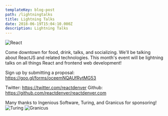 ```yaml
---
templateKey: blog-post
path: /lightningtalks
title: Lightning Talks
date: 2018-06-19T15:04:10.000Z
description: Lightning Talks
---
```

![React](hhttps://cdn.colorlib.com/wp/wp-content/uploads/sites/2/react-dev-tools-logo.jpg)

Come downtown for food, drink, talks, and socializing. We'll be talking about ReactJS and related technologies. This month's event will be lightning talks on all things React and frontend web development!

Sign up by submitting a proposal: https://goo.gl/forms/oceemNQAUfRytMG53

Twitter: https://twitter.com/reactdenver
Github: https://github.com/reactdenver/reactdenver.com

Many thanks to Ingenious Software, Turing, and Granicus for sponsoring!
![Turing](http://usascholarships.com/wp-content/uploads/2015/07/turning.jpg)
![Granicus](https://pbs.twimg.com/profile_images/839580655478460416/b_bsq3KF_400x400.jpg)
